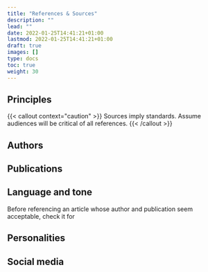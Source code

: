 ```yaml
---
title: "References & Sources"
description: ""
lead: ""
date: 2022-01-25T14:41:21+01:00
lastmod: 2022-01-25T14:41:21+01:00
draft: true
images: []
type: docs
toc: true
weight: 30
---
```


## Principles
{{< callout context="caution" >}}
Sources imply standards. Assume audiences will be critical of all references. 
{{< /callout >}}
## Authors

## Publications

## Language and tone
Before referencing an article whose author and publication seem acceptable, check it for

## Personalities

## Social media

